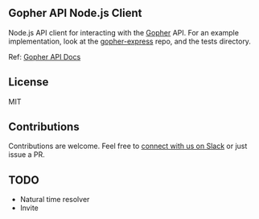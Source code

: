 ## Gopher API Node.js Client
Node.js API client for interacting with the [Gopher](https://www.gopher.email) API. For an example implementation, look at the [gopher-express](https://github.com/gopherhq/gopher-express) repo, and the tests directory. 

Ref: [Gopher API Docs](https://www.developers.gopher.email)

## License
MIT

## Contributions
Contributions are welcome. Feel free to [connect with us on Slack](https://slackin.gopheremail.com) or just issue a PR.

## TODO
 * Natural time resolver
 * Invite